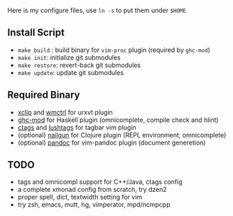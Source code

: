 
Here is my configure files, use `ln -s` to put them under `$HOME`

Install Script
--------------

* `make build` : build binary for `vim-proc` plugin (required by `ghc-mod`)
* `make init`: initialize git submodules
* `make restore`: revert-back git submodules
* `make update`: update git submodules

Required Binary
---------------

* [xclip](http://sourceforge.net/projects/xclip/) and [wmctrl](http://tomas.styblo.name/wmctrl/) for urxvt plugin
* [ghc-mod](http://www.mew.org/~kazu/proj/ghc-mod/en/) for Haskell plugin (omnicomplete, compile check and hlint)
* [ctags](http://ctags.sourceforge.net/) and [lushtags](https://github.com/bitc/lushtags) for tagbar vim plugin
* (optional) [nailgun](http://sourceforge.net/projects/nailgun/) for Clojure plugin (REPL environment, omnicomplete)
* (optional) [pandoc](http://johnmacfarlane.net/pandoc/) for vim-pandoc plugin (document generetion)

TODO
----

* tags and omnicompl support for C++/Java, ctags config
* a complete xmonad config from scratch, try dzen2
* proper spell, dict, textwidth setting for vim
* try zsh, emacs, mutt, hg, vimperator, mpd/ncmpcpp
